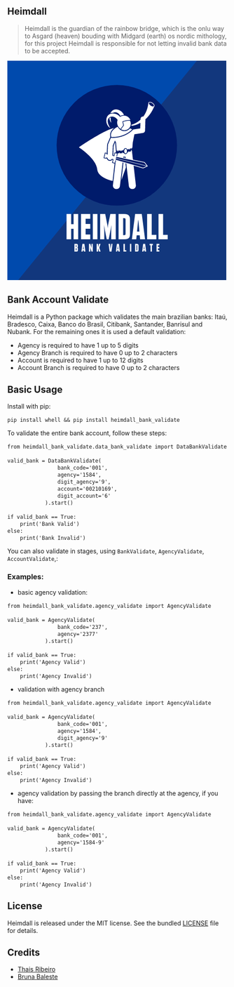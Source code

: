 ## Heimdall

> Heimdall is the guardian of the rainbow bridge, which is the onlu way to Asgard (heaven) bouding with Midgard (earth) os nordic mithology, for this project Heimdall is responsible for not letting invalid bank data to be accepted.

![image](https://github.com/thaisribeiro/Heimdall/blob/c5bde46bbcad0a25061179241f0edee2248273be/heimdall%2Fimage%2Fheimdall.png)

## Bank Account Validate

Heimdall is a Python package which validates the main brazilian banks: Itaú, Bradesco, Caixa, Banco do Brasil, Citibank, Santander, Banrisul and Nubank.
For the remaining ones it is used a default validation:
* Agency is required to have 1 up to 5 digits
* Agency Branch is required to have 0 up to 2 characters
* Account is required to have 1 up to 12 digits
* Account Branch is required to have 0 up to 2 characters
## Basic Usage

Install with pip:

```
pip install whell && pip install heimdall_bank_validate
```

To validate the entire bank account, follow these steps:


``` {.sourceCode .python}
from heimdall_bank_validate.data_bank_validate import DataBankValidate

valid_bank = DataBankValidate(
                bank_code='001',
                agency='1584',
                digit_agency='9',
                account='00210169',
                digit_account='6'
            ).start()

if valid_bank == True:
    print('Bank Valid')
else:
    print('Bank Invalid')

```
You can also validate in stages, using `BankValidate`, `AgencyValidate`, `AccountValidate`,:
### Examples:

* basic agency validation:
  
``` {.sourceCode .python}
from heimdall_bank_validate.agency_validate import AgencyValidate

valid_bank = AgencyValidate(
                bank_code='237',
                agency='2377'
            ).start()

if valid_bank == True:
    print('Agency Valid')
else:
    print('Agency Invalid')

```

* validation with agency branch
  
``` {.sourceCode .python}
from heimdall_bank_validate.agency_validate import AgencyValidate

valid_bank = AgencyValidate(
                bank_code='001',
                agency='1584',
                digit_agency='9'
            ).start()

if valid_bank == True:
    print('Agency Valid')
else:
    print('Agency Invalid')

```

* agency validation by passing the branch directly at the agency, if you have:
  
``` {.sourceCode .python}
from heimdall_bank_validate.agency_validate import AgencyValidate

valid_bank = AgencyValidate(
                bank_code='001',
                agency='1584-9'
            ).start()

if valid_bank == True:
    print('Agency Valid')
else:
    print('Agency Invalid')

```

## License
Heimdall is released under the MIT license. See the bundled
[LICENSE](https://github.com/thaisribeiro/Heimdall/blob/783f3f3dfdd34cedc220128618582ec1e3d71303/LICENSE) file for details.

## Credits

- [Thais Ribeiro](https://github.com/thaisribeiro)
- [Bruna Baleste](https://github.com/BrunaBritoBaleste)

